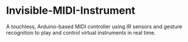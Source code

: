 # Invisible-MIDI-Instrument
A touchless, Arduino-based MIDI controller using IR sensors and gesture recognition to play and control virtual instruments in real time.
